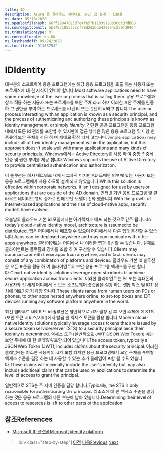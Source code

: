 ```yaml
---
title: ID
description: Azure 용 클라우드 네이티브 .NET 앱 설계 | 신분을
ms.date: 05/13/2020
ms.openlocfilehash: 66ff29947093d7c4fe57b11039190836dc37db08
ms.sourcegitcommit: 5b475c1855b32cf78d2d1bbb4295e4c236f39464
ms.translationtype: MT
ms.contentlocale: ko-KR
ms.lasthandoff: 09/24/2020
ms.locfileid: "91163754"
---
```

# <a name="identity"></a><span data-ttu-id="b5b22-103">ID</span><span class="sxs-lookup"><span data-stu-id="b5b22-103">Identity</span></span>

<span data-ttu-id="b5b22-104">대부분의 소프트웨어 응용 프로그램에는 해당 응용 프로그램을 호출 하는 사용자 또는 프로세스에 대 한 지식이 있어야 합니다.</span><span class="sxs-lookup"><span data-stu-id="b5b22-104">Most software applications need to have some knowledge of the user or process that is calling them.</span></span> <span data-ttu-id="b5b22-105">응용 프로그램과 상호 작용 하는 사용자 또는 프로세스를 보안 주체 라고 하며 이러한 보안 주체를 인증 하 고 권한을 부여 하는 프로세스를 id 관리 또는 간단히 *id*라고 합니다.</span><span class="sxs-lookup"><span data-stu-id="b5b22-105">The user or process interacting with an application is known as a security principal, and the process of authenticating and authorizing these principals is known as identity management, or simply *identity*.</span></span> <span data-ttu-id="b5b22-106">간단한 응용 프로그램은 응용 프로그램 내에서 모든 id 관리를 포함할 수 있지만이 접근 방식은 많은 응용 프로그램 및 다양 한 종류의 보안 주체를 사용 하 여 제대로 확장 되지 않습니다.</span><span class="sxs-lookup"><span data-stu-id="b5b22-106">Simple applications may include all of their identity management within the application, but this approach doesn't scale well with many applications and many kinds of security principals.</span></span> <span data-ttu-id="b5b22-107">Windows에서는 Active Directory를 사용 하 여 중앙 집중식 인증 및 권한 부여를 제공 합니다.</span><span class="sxs-lookup"><span data-stu-id="b5b22-107">Windows supports the use of Active Directory to provide centralized authentication and authorization.</span></span>

<!-- (insert figure showing Windows AD auth model) -->

<span data-ttu-id="b5b22-108">이 솔루션은 회사 네트워크 내에서 효과적 이지만 AD 도메인 외부에 있는 사용자 또는 응용 프로그램에서 사용 하도록 설계 되지 않았습니다.</span><span class="sxs-lookup"><span data-stu-id="b5b22-108">While this solution is effective within corporate networks, it isn't designed for use by users or applications that are outside of the AD domain.</span></span> <span data-ttu-id="b5b22-109">인터넷 기반 응용 프로그램 및 클라우드 네이티브 앱의 증가로 인해 보안 모델이 진화 했습니다.</span><span class="sxs-lookup"><span data-stu-id="b5b22-109">With the growth of Internet-based applications and the rise of cloud-native apps, security models have evolved.</span></span>

<span data-ttu-id="b5b22-110">오늘날의 클라우드 기본 id 모델에서는 아키텍처가 배포 되는 것으로 간주 됩니다.</span><span class="sxs-lookup"><span data-stu-id="b5b22-110">In today's cloud-native identity model, architecture is assumed to be distributed.</span></span> <span data-ttu-id="b5b22-111">앱은 어디에서 나 배포할 수 있으며 어디에서 나 다른 앱과 통신할 수 있습니다.</span><span class="sxs-lookup"><span data-stu-id="b5b22-111">Apps can be deployed anywhere and may communicate with other apps anywhere.</span></span> <span data-ttu-id="b5b22-112">클라이언트는 어디에서 나 이러한 앱과 통신할 수 있습니다. 실제로 클라이언트는 플랫폼과 장치를 조합 하 여 구성할 수 있습니다.</span><span class="sxs-lookup"><span data-stu-id="b5b22-112">Clients may communicate with these apps from anywhere, and in fact, clients may consist of any combination of platforms and devices.</span></span> <span data-ttu-id="b5b22-113">클라우드 기본 id 솔루션은 오픈 표준을 활용 하 여 클라이언트의 보안 응용 프로그램 액세스를 구현 합니다.</span><span class="sxs-lookup"><span data-stu-id="b5b22-113">Cloud-native identity solutions leverage open standards to achieve secure application access from clients.</span></span> <span data-ttu-id="b5b22-114">이러한 클라이언트는 Pc 또는 휴대폰의 사용자와 전 세계 어디에서 든 모든 소프트웨어 플랫폼을 실행 하는 셋톱 박스 및 IOT 장치에 이르기까지 다양 합니다.</span><span class="sxs-lookup"><span data-stu-id="b5b22-114">These clients range from human users on PCs or phones, to other apps hosted anywhere online, to set-top boxes and IOT devices running any software platform anywhere in the world.</span></span>

<span data-ttu-id="b5b22-115">최신 클라우드 네이티브 id 솔루션은 일반적으로 id가 결정 된 후 보안 주체에 게 STS (보안 토큰 서비스/서버)에서 발급 한 액세스 토큰을 활용 합니다.</span><span class="sxs-lookup"><span data-stu-id="b5b22-115">Modern cloud-native identity solutions typically leverage access tokens that are issued by a secure token service/server (STS) to a security principal once their identity is determined.</span></span> <span data-ttu-id="b5b22-116">액세스 토큰 (일반적으로 JWT (JSON Web Token))에는 보안 주체에 대 한 *클레임이* 포함 되어 있습니다.</span><span class="sxs-lookup"><span data-stu-id="b5b22-116">The access token, typically a JSON Web Token (JWT), includes *claims* about the security principal.</span></span> <span data-ttu-id="b5b22-117">이러한 클레임에는 최소한 사용자의 id가 포함 되지만 응용 프로그램에서 보안 주체를 부여할 액세스 수준을 결정 하는 데 사용할 수 있는 추가 클레임이 포함 될 수도 있습니다.</span><span class="sxs-lookup"><span data-stu-id="b5b22-117">These claims will minimally include the user's identity but may also include additional claims that can be used by applications to determine the level of access to grant the principal.</span></span>

<!-- (insert figure showing basic handshake involving a principal, an STS, and an app) -->

<span data-ttu-id="b5b22-118">일반적으로 STS는 주 서버 인증을 담당 합니다.</span><span class="sxs-lookup"><span data-stu-id="b5b22-118">Typically, the STS is only responsible for authenticating the principal.</span></span> <span data-ttu-id="b5b22-119">리소스에 대 한 액세스 수준을 결정 하는 것은 응용 프로그램의 다른 부분에 남아 있습니다.</span><span class="sxs-lookup"><span data-stu-id="b5b22-119">Determining their level of access to resources is left to other parts of the application.</span></span>

## <a name="references"></a><span data-ttu-id="b5b22-120">참조</span><span class="sxs-lookup"><span data-stu-id="b5b22-120">References</span></span>

- [<span data-ttu-id="b5b22-121">Microsoft ID 플랫폼</span><span class="sxs-lookup"><span data-stu-id="b5b22-121">Microsoft identity platform</span></span>](/azure/active-directory/develop/)

>[!div class="step-by-step"]
><span data-ttu-id="b5b22-122">[이전](azure-monitor.md)
>[다음](authentication-authorization.md)</span><span class="sxs-lookup"><span data-stu-id="b5b22-122">[Previous](azure-monitor.md)
[Next](authentication-authorization.md)</span></span>
